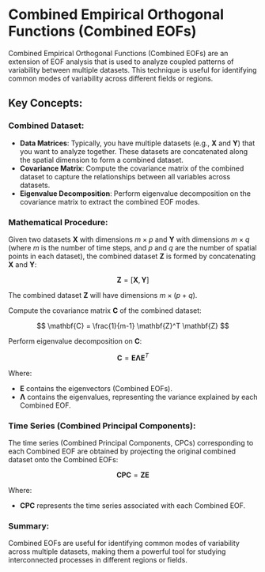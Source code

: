 
# Combined Empirical Orthogonal Functions (Combined EOFs)

Combined Empirical Orthogonal Functions (Combined EOFs) are an extension of EOF analysis that is used to analyze coupled patterns of variability between multiple datasets. This technique is useful for identifying common modes of variability across different fields or regions.

## Key Concepts:

### Combined Dataset:
- **Data Matrices**: Typically, you have multiple datasets (e.g., $\mathbf{X}$ and $\mathbf{Y}$) that you want to analyze together. These datasets are concatenated along the spatial dimension to form a combined dataset.
- **Covariance Matrix**: Compute the covariance matrix of the combined dataset to capture the relationships between all variables across datasets.
- **Eigenvalue Decomposition**: Perform eigenvalue decomposition on the covariance matrix to extract the combined EOF modes.

### Mathematical Procedure:

Given two datasets $\mathbf{X}$ with dimensions $m \times p$ and $\mathbf{Y}$ with dimensions $m \times q$ (where $m$ is the number of time steps, and $p$ and $q$ are the number of spatial points in each dataset), the combined dataset $\mathbf{Z}$ is formed by concatenating $\mathbf{X}$ and $\mathbf{Y}$:

$$
\mathbf{Z} = [\mathbf{X}, \mathbf{Y}]
$$

The combined dataset $\mathbf{Z}$ will have dimensions $m \times (p+q)$.

Compute the covariance matrix $\mathbf{C}$ of the combined dataset:

$$
\mathbf{C} = \frac{1}{m-1} \mathbf{Z}^T \mathbf{Z}
$$

Perform eigenvalue decomposition on $\mathbf{C}$:

$$
\mathbf{C} = \mathbf{E} \mathbf{\Lambda} \mathbf{E}^T
$$

Where:
- $\mathbf{E}$ contains the eigenvectors (Combined EOFs).
- $\mathbf{\Lambda}$ contains the eigenvalues, representing the variance explained by each Combined EOF.

### Time Series (Combined Principal Components):

The time series (Combined Principal Components, CPCs) corresponding to each Combined EOF are obtained by projecting the original combined dataset onto the Combined EOFs:

$$
\mathbf{CPC} = \mathbf{Z} \mathbf{E}
$$

Where:
- $\mathbf{CPC}$ represents the time series associated with each Combined EOF.

### Summary:
Combined EOFs are useful for identifying common modes of variability across multiple datasets, making them a powerful tool for studying interconnected processes in different regions or fields.
